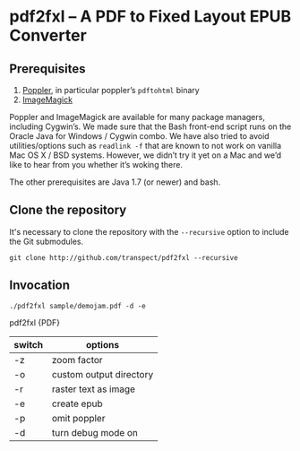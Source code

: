 # pdf2fxl – A PDF to Fixed Layout EPUB Converter

## Prerequisites

1.  [Poppler](http://poppler.freedesktop.org/), in particular poppler’s
    `pdftohtml` binary
2.  [ImageMagick](http://www.imagemagick.org/)

Poppler and ImageMagick are available for many package managers,
including Cygwin’s. We made sure that the Bash front-end script runs on
the Oracle Java for Windows / Cygwin combo. We have also tried to avoid
utilities/options such as `readlink -f` that are known to not work on
vanilla Mac OS X / BSD systems. However, we didn’t try it yet on a Mac
and we’d like to hear from you whether it’s woking there.

The other prerequisites are Java 1.7 (or newer) and bash.

## Clone the repository

It's necessary to clone the repository with the `--recursive` option
to include the Git submodules.

```
git clone http://github.com/transpect/pdf2fxl --recursive
```

## Invocation

`./pdf2fxl sample/demojam.pdf -d -e`

pdf2fxl <options> {PDF}

| switch |  options                |
|--------|-------------------------|
| -z     | zoom factor             |
| -o     | custom output directory |
| -r     | raster text as image    |
| -e     | create epub             |
| -p     | omit poppler            |
| -d     | turn debug mode on      |

